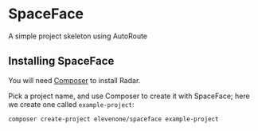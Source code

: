 # SpaceFace

A simple project skeleton using AutoRoute

## Installing SpaceFace

You will need [Composer](https://getcomposer.org) to install Radar.

Pick a project name, and use Composer to create it with SpaceFace; here we create one called `example-project`:

    composer create-project elevenone/spaceface example-project


